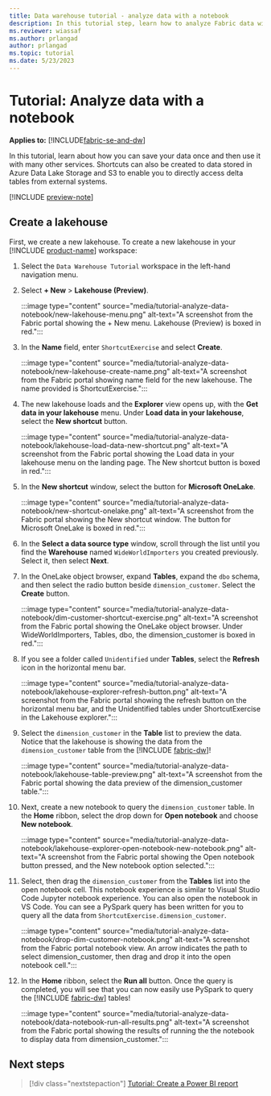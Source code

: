 ```yaml
---
title: Data warehouse tutorial - analyze data with a notebook
description: In this tutorial step, learn how to analyze Fabric data with a notebook.
ms.reviewer: wiassaf
ms.author: prlangad
author: prlangad
ms.topic: tutorial
ms.date: 5/23/2023
---
```


# Tutorial: Analyze data with a notebook

**Applies to:** [!INCLUDE[fabric-se-and-dw](includes/applies-to-version/fabric-se-and-dw.md)]

In this tutorial, learn about how you can save your data once and then use it with many other services.  Shortcuts can also be created to data stored in Azure Data Lake Storage and S3 to enable you to directly access delta tables from external systems.

[!INCLUDE [preview-note](../includes/preview-note.md)]

## Create a lakehouse

First, we create a new lakehouse. To create a new lakehouse in your [!INCLUDE [product-name](../includes/product-name.md)] workspace:

1. Select the `Data Warehouse Tutorial` workspace in the left-hand navigation menu.
1. Select **+ New** > **Lakehouse (Preview)**.

    :::image type="content" source="media/tutorial-analyze-data-notebook/new-lakehouse-menu.png" alt-text="A screenshot from the Fabric portal showing the + New menu. Lakehouse (Preview) is boxed in red.":::

1. In the **Name** field, enter `ShortcutExercise` and select **Create**.

    :::image type="content" source="media/tutorial-analyze-data-notebook/new-lakehouse-create-name.png" alt-text="A screenshot from the Fabric portal showing name field for the new lakehouse. The name provided is ShortcutExercise.":::

1. The new lakehouse loads and the **Explorer** view opens up, with the **Get data in your lakehouse** menu. Under **Load data in your lakehouse**, select the **New shortcut** button.

    :::image type="content" source="media/tutorial-analyze-data-notebook/lakehouse-load-data-new-shortcut.png" alt-text="A screenshot from the Fabric portal showing the Load data in your lakehouse menu on the landing page. The New shortcut button is boxed in red.":::

1. In the **New shortcut** window, select the button for **Microsoft OneLake**.

    :::image type="content" source="media/tutorial-analyze-data-notebook/new-shortcut-onelake.png" alt-text="A screenshot from the Fabric portal showing the New shortcut window. The button for Microsoft OneLake is boxed in red.":::

1. In the **Select a data source type** window, scroll through the list until you find the **Warehouse** named `WideWorldImporters` you created previously. Select it, then select **Next**.
1. In the OneLake object browser, expand **Tables**, expand the `dbo` schema, and then select the radio button beside `dimension_customer`. Select the **Create** button. 

    :::image type="content" source="media/tutorial-analyze-data-notebook/dim-customer-shortcut-exercise.png" alt-text="A screenshot from the Fabric portal showing the OneLake object browser. Under WideWorldImporters, Tables, dbo, the dimension_customer is boxed in red.":::

1. If you see a folder called `Unidentified` under **Tables**, select the **Refresh** icon in the horizontal menu bar.
    
    :::image type="content" source="media/tutorial-analyze-data-notebook/lakehouse-explorer-refresh-button.png" alt-text="A screenshot from the Fabric portal showing the refresh button on the horizontal menu bar, and the Unidentified tables under ShortcutExercise in the Lakehouse explorer.":::

1. Select the `dimension_customer` in the **Table** list to preview the data. Notice that the lakehouse is showing the data from the `dimension_customer` table from the [!INCLUDE [fabric-dw](includes/fabric-dw.md)]!

    :::image type="content" source="media/tutorial-analyze-data-notebook/lakehouse-table-preview.png" alt-text="A screenshot from the Fabric portal showing the data preview of the dimension_customer table.":::

1. Next, create a new notebook to query the `dimension_customer` table. In the **Home** ribbon, select the drop down for **Open notebook** and choose **New notebook**.

    :::image type="content" source="media/tutorial-analyze-data-notebook/lakehouse-explorer-open-notebook-new-notebook.png" alt-text="A screenshot from the Fabric portal showing the Open notebook button pressed, and the New notebook option selected.":::

1. Select, then drag the `dimension_customer` from the **Tables** list into the open notebook cell. This notebook experience is similar to Visual Studio Code Jupyter notebook experience. You can also open the notebook in VS Code. You can see a PySpark query has been written for you to query all the data from `ShortcutExercise.dimension_customer`.

    :::image type="content" source="media/tutorial-analyze-data-notebook/drop-dim-customer-notebook.png" alt-text="A screenshot from the Fabric portal notebook view. An arrow indicates the path to select dimension_customer, then drag and drop it into the open notebook cell.":::

1. In the **Home** ribbon, select the **Run all** button. Once the query is completed, you will see that you can now easily use PySpark to query the [!INCLUDE [fabric-dw](includes/fabric-dw.md)] tables!

    :::image type="content" source="media/tutorial-analyze-data-notebook/data-notebook-run-all-results.png" alt-text="A screenshot from the Fabric portal showing the results of running the the notebook to display data from dimension_customer.":::

## Next steps

> [!div class="nextstepaction"]
> [Tutorial: Create a Power BI report](tutorial-power-bi-report.md)
